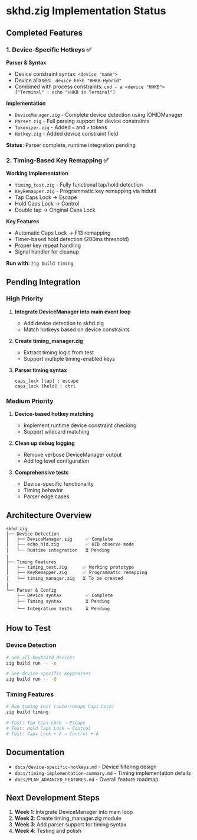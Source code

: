 # skhd.zig Implementation Status

## Completed Features

### 1. Device-Specific Hotkeys ✅

**Parser & Syntax**
- Device constraint syntax: `<device "name">` 
- Device aliases: `.device hhkb "HHKB-Hybrid"`
- Combined with process constraints: `cmd - a <device "HHKB"> ["Terminal" : echo "HHKB in Terminal"]`

**Implementation**
- `DeviceManager.zig` - Complete device detection using IOHIDManager
- `Parser.zig` - Full parsing support for device constraints
- `Tokenizer.zig` - Added `<` and `>` tokens
- `Hotkey.zig` - Added device constraint field

**Status**: Parser complete, runtime integration pending

### 2. Timing-Based Key Remapping ✅

**Working Implementation**
- `timing_test.zig` - Fully functional tap/hold detection
- `KeyRemapper.zig` - Programmatic key remapping via hidutil
- Tap Caps Lock → Escape
- Hold Caps Lock → Control
- Double tap → Original Caps Lock

**Key Features**
- Automatic Caps Lock → F13 remapping
- Timer-based hold detection (200ms threshold)
- Proper key repeat handling
- Signal handler for cleanup

**Run with**: `zig build timing`

## Pending Integration

### High Priority
1. **Integrate DeviceManager into main event loop**
   - Add device detection to skhd.zig
   - Match hotkeys based on device constraints

2. **Create timing_manager.zig**
   - Extract timing logic from test
   - Support multiple timing-enabled keys

3. **Parser timing syntax**
   ```
   caps_lock [tap] : escape
   caps_lock [held] : ctrl
   ```

### Medium Priority
1. **Device-based hotkey matching**
   - Implement runtime device constraint checking
   - Support wildcard matching

2. **Clean up debug logging**
   - Remove verbose DeviceManager output
   - Add log level configuration

3. **Comprehensive tests**
   - Device-specific functionality
   - Timing behavior
   - Parser edge cases

## Architecture Overview

```
skhd.zig
├── Device Detection
│   ├── DeviceManager.zig     ✅ Complete
│   ├── echo_hid.zig          ✅ HID observe mode
│   └── Runtime integration   ⏳ Pending
│
├── Timing Features
│   ├── timing_test.zig      ✅ Working prototype
│   ├── KeyRemapper.zig      ✅ Programmatic remapping
│   └── timing_manager.zig   ⏳ To be created
│
└── Parser & Config
    ├── Device syntax         ✅ Complete
    ├── Timing syntax         ⏳ Pending
    └── Integration tests     ⏳ Pending
```

## How to Test

### Device Detection
```bash
# See all keyboard devices
zig build run -- -o

# See device-specific keypresses
zig build run -- -O
```

### Timing Features
```bash
# Run timing test (auto-remaps Caps Lock)
zig build timing

# Test: Tap Caps Lock → Escape
# Test: Hold Caps Lock → Control
# Test: Caps Lock + A → Control + A
```

## Documentation

- `docs/device-specific-hotkeys.md` - Device filtering design
- `docs/timing-implementation-summary.md` - Timing implementation details
- `docs/PLAN_ADVANCED_FEATURES.md` - Overall feature roadmap

## Next Development Steps

1. **Week 1**: Integrate DeviceManager into main loop
2. **Week 2**: Create timing_manager.zig module
3. **Week 3**: Add parser support for timing syntax
4. **Week 4**: Testing and polish